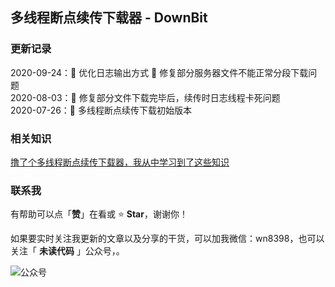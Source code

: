 ## 多线程断点续传下载器 - DownBit

### 更新记录
2020-09-24：:art: 优化日志输出方式 :bug: 修复部分服务器文件不能正常分段下载问题  
2020-08-03：:bug: 修复部分文件下载完毕后，续传时日志线程卡死问题  
2020-07-26：:tada: 多线程断点续传下载初始版本

### 相关知识
[撸了个多线程断点续传下载器，我从中学习到了这些知识](https://mp.weixin.qq.com/s/bI5xYq3jUtp-sviKlzHtNg)
### 联系我

有帮助可以点「**赞**」在看或 :star: **Star**，谢谢你！

如果要实时关注我更新的文章以及分享的干货，可以加我微信：wn8398，也可以关注「 **未读代码** 」公众号，。

![公众号](https://cdn.jsdelivr.net/gh/niumoo/cdn-assets/webinfo/weixin-public.jpg)

